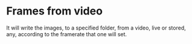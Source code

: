 # Frames from video
It will write the images, to a specified folder, from a video, live or stored, any, according to the framerate that one will set.

